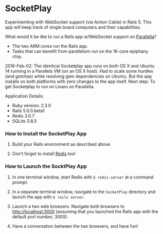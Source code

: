 SocketPlay
===

Experimenting with WebSocket support (via Action Cable) in Rails 5. This app will keep track of single board computers and their capabilities.

What would it be like to run a Rails app w/WebSocket support on [Parallella](http://rayhightower.com/blog/2015/08/22/madison-ruby-and-parallella/)?

* The two ARM cores run the Rails app.
* Tasks that can benefit from parallelism run on the 16-core epiphany chip.

2016-Feb-02: The identical Socketplay app runs on both OS X and Ubuntu 14 running in a Parallels VM (on an OS X host). Had to scale some hurdles (and gotchas) while resolving gem dependencies on Ubuntu. But the app installs on both platforms with zero changes to the app itself. Next step: To get Socketplay to run on Linaro on Parallella.

Application Details:

* Ruby version: 2.3.0
* Rails 5.0.0.beta1
* Redis 3.0.7
* SQLite 3.8.5

### How to Install the SocketPlay App

1. Build your Rails environment as described above.

2. Don't forget to install [Redis](http://redis.io) too!

### How to Launch the SocktPlay App

1. In one terminal window, start Redis with `$ redis-server` at a command prompt.

2. In a separate terminal window, navigate to the `SocketPlay` directory and launch the app with `$ rails server`.

3. Launch a two web browsers. Navigate both browsers to [http://localhost:3000](http://localhost:3000) (assuming that you launched the Rails app with the default port number, 3000).

4. Have a conversation between the two browsers, and have fun!

